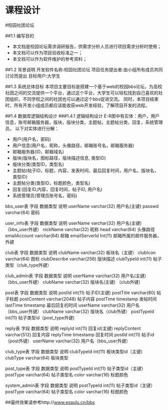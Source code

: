 课程设计
==========

#校园社团论坛

##1.1	编写目的
* 本文档是校园论坛需求调研报告，供需求分析人员进行项目需求分析时使用；
* 本文档可以作为项目验收标准之一；
* 本文档可以作为软件维护的参考资料；

##1.2	背景说明
开发软件名称:校园社团论坛
项目任务提出者:由小组所有成员共同讨论而提出
目标用户:大学生

##1.3	系统总体目标
本项目主要目标是搭建一个基于web的校园bbs论坛，为高校社团之间的交流提供一个平台，通过这个平台，大学生可以轻松找到自己喜欢的社团组织，不同学校之间的社团也可以通过这个bbs促进交流。
    同时，本项目结束时，所有开发小组成员都应该能收获web开发经验，了解项目开发的流程。

##1.4	数据库逻辑结构设计
###1.4.1	逻辑结构设计
E-R图中有实体：用户，用户信息，账号邮箱服务器，版块，版块分类，主题帖，主题帖分类，回复，系统管理员。
以下对实体进行分解：

* 用户(用户名，密码)
* 用户信息(用户名，昵称，头像路径，邮箱账号名，邮箱服务器)
* 邮箱服务器(ID，邮箱域名)
* 版块(版块名，图标路径，版块描述信息, 类型ID)
* 版块分类(类型ID，类型名)
* 主题帖(帖子ID，标题，内容，发表时间，最后回复时间，用户名，版块名，类型ID)
* 主题帖分类(类型ID，标题颜色，类型名)
* 回复(回复ID,内容，回复时间，帖子ID, 用户名)
* 系统管理员(管理员账号名，密码)

bbs_user表
字段	数据类型	说明
userName	varchar(32)	用户名(主键)
passwd	varchar(64)	密码

user_info表
字段	数据类型	说明
userName	varchar(32)	用户名(主键) （bbs_user外键）
nickName	varchar(32)	昵称
head	varchar(64)	头像路径
emailAccount	varchar(64)	邮箱
emailServerId	Int(11)	邮箱所属的邮件服务器，外键

club表
字段	数据类型	说明
clubName	varchar(32)	板块名（主键）
clubIcon	varchar(64)	图标
clubDescribe	varchar(256)	版块描述
clubTypeId	int(11)	帖子类型（club_type外键）

club_admin表
字段	数据类型	说明
userName	varchar(32)	用户名(主键) （bbs_user外键）
clubName	varchar(32)	版块名(主键) （club外键）

post表
字段	数据类型	说明
postId	int(11)	帖子ID(主键)
postTitle	varchar(80)	帖子标题
postContent	varchar(2048)	帖子内容
postTime	timestamp	发帖时间
lastTime	timestamp	最后回复的时间
userName	varchar(32)	用户名（bbs_user外键）
clubName	varchar(32)	版块名（club外键）
postTypeId	int(11)	帖子类型id（post_type外键)

reply表
字段	数据类型	说明
replyId	int(11)	回复id(主键)
replyContent	varchar(512)	回复内容
replyTime	timestamp	回复时间
postId	int(11)	帖子id（post外键）
userName	varchar(32)	用户名（bbs_user外键）

club_type表
字段	数据类型	说明
clubTypeId	int(11)	板块类型id（主键）
clubType	varchar(64)	板块类型

post_type表
字段	数据类型	说明
postTypeId	int(11)	帖子类型id（主键）
postType	varchar(64)	帖子类型名
color	varchar(16)	标题颜色

system_admin表
字段	数据类型	说明
postTypeId	int(11)	帖子类型id（主键）
postType	varchar(64)	帖子类型名
color	varchar(16)	标题颜色


##最终效果请参考http://www.esaulu.cn/bbs
